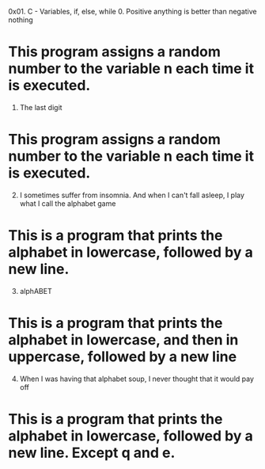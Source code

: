0x01. C - Variables, if, else, while
0. Positive anything is better than negative nothing
# This program assigns a random number to the variable n each time it is executed.
1. The last digit
# This program assigns a random number to the variable n each time it is executed.
2. I sometimes suffer from insomnia. And when I can't fall asleep, I play what I call the alphabet game
# This is a program that prints the alphabet in lowercase, followed by a new line.
3. alphABET
# This is a program that prints the alphabet in lowercase, and then in uppercase, followed by a new line
4. When I was having that alphabet soup, I never thought that it would pay off
# This is a program that prints the alphabet in lowercase, followed by a new line. Except q and e.
